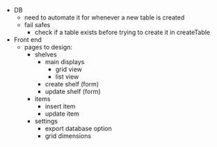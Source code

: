 - DB
    - need to automate it for whenever a new table is created
    - fail safes
        - check if a table exists before trying to create it in createTable
- Front end
    - pages to design:
        - shelves
            - main displays
                - grid view
                - list view
            - create shelf (form)
            - update shelf (form)
        - items
            - insert item
            - update item
        - settings
            - export database option
            - grid dimensions
